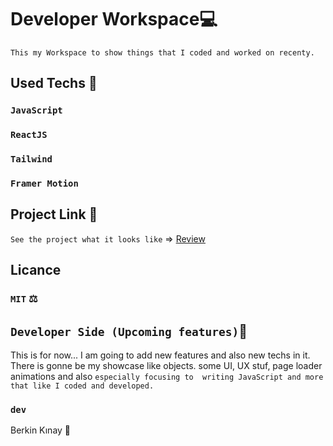 # Developer Workspace💻
`This my Workspace to show things that I coded and worked on recenty.`

## Used Techs 🥰

### `JavaScript`
### `ReactJS`
### `Tailwind`
### `Framer Motion`


## Project Link 🔭

`See the project what it looks like` => [Review](https://developer-workspace.vercel.app/)

## Licance
### `MIT` ⚖️

## `Developer Side (Upcoming features)`💫
This is for now... I am going to add new features and also new techs in it. There is gonne be my showcase like objects. some UI, UX stuf, page loader animations and also `especially focusing to  writing JavaScript and more that like I coded and developed. ` 

### `dev`
Berkin Kınay 👤
